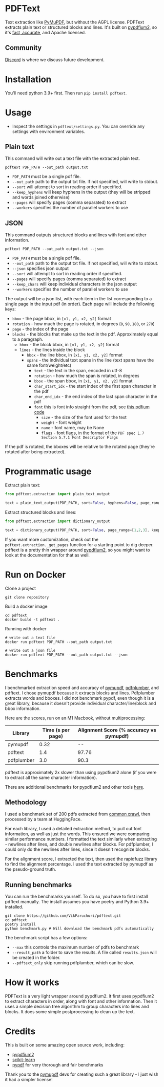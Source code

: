 # PDFText

Text extraction like [PyMuPDF](https://github.com/pymupdf/PyMuPDF), but without the AGPL license.  PDFText extracts plain text or structured blocks and lines.  It's built on [pypdfium2](https://github.com/pypdfium2-team/pypdfium2), so it's [fast, accurate](#benchmarks), and Apache licensed.

## Community

[Discord](https://discord.gg//KuZwXNGnfH) is where we discuss future development.

# Installation

You'll need python 3.9+ first.  Then run `pip install pdftext`.

# Usage

- Inspect the settings in `pdftext/settings.py`.  You can override any settings with environment variables.

## Plain text

This command will write out a text file with the extracted plain text.

```shell
pdftext PDF_PATH --out_path output.txt
```

- `PDF_PATH` must be a single pdf file.
- `--out_path` path to the output txt file.  If not specified, will write to stdout.
- `--sort` will attempt to sort in reading order if specified.
- `--keep_hyphens` will keep hyphens in the output (they will be stripped and words joined otherwise)
- `--pages` will specify pages (comma separated) to extract
- `--workers` specifies the number of parallel workers to use

## JSON

This command outputs structured blocks and lines with font and other information.

```shell
pdftext PDF_PATH --out_path output.txt --json
```

- `PDF_PATH` must be a single pdf file.
- `--out_path` path to the output txt file.  If not specified, will write to stdout.
- `--json` specifies json output
- `--sort` will attempt to sort in reading order if specified.
- `--pages` will specify pages (comma separated) to extract
- `--keep_chars` will keep individual characters in the json output
- `--workers` specifies the number of parallel workers to use

The output will be a json list, with each item in the list corresponding to a single page in the input pdf (in order).  Each page will include the following keys:

- `bbox` - the page bbox, in `[x1, y1, x2, y2]` format
- `rotation` - how much the page is rotated, in degrees (`0`, `90`, `180`, or `270`)
- `page` - the index of the page
- `blocks` - the blocks that make up the text in the pdf.  Approximately equal to a paragraph.
  - `bbox` - the block bbox, in `[x1, y1, x2, y2]` format
  - `lines` - the lines inside the block
    - `bbox` - the line bbox, in `[x1, y1, x2, y2]` format
    - `spans` - the individual text spans in the line (text spans have the same font/weight/etc)
      - `text` - the text in the span, encoded in utf-8
      - `rotation` - how much the span is rotated, in degrees
      - `bbox` - the span bbox, in `[x1, y1, x2, y2]` format
      - `char_start_idx` - the start index of the first span character in the pdf
      - `char_end_idx` - the end index of the last span character in the pdf
      - `font` this is font info straight from the pdf, see [this pdfium code](https://pdfium.googlesource.com/pdfium/+/refs/heads/main/public/fpdf_text.h)
        - `size` - the size of the font used for the text
        - `weight` - font weight
        - `name` - font name, may be None
        - `flags` - font flags, in the format of the `PDF spec 1.7 Section 5.7.1 Font Descriptor Flags`

If the pdf is rotated, the bboxes will be relative to the rotated page (they're rotated after being extracted).

# Programmatic usage

Extract plain text:

```python
from pdftext.extraction import plain_text_output

text = plain_text_output(PDF_PATH, sort=False, hyphens=False, page_range=[1,2,3]) # Optional arguments explained above
```

Extract structured blocks and lines:

```python
from pdftext.extraction import dictionary_output

text = dictionary_output(PDF_PATH, sort=False, page_range=[1,2,3], keep_chars=False) # Optional arguments explained above
```

If you want more customization, check out the `pdftext.extraction._get_pages` function for a starting point to dig deeper.  pdftext is a pretty thin wrapper around [pypdfium2](https://pypdfium2.readthedocs.io/en/stable/), so you might want to look at the documentation for that as well.

# Run on Docker
Clone a project
```
git clone repository

```

Build a docker image
```
cd pdftext
docker build -t pdftext .

```

Running with docker
```
# write out a text file
docker run pdftext PDF_PATH --out_path output.txt

# write out a json file
docker run pdftext PDF_PATH --out_path output.txt --json

```

# Benchmarks

I benchmarked extraction speed and accuracy of [pymupdf](https://pymupdf.readthedocs.io/en/latest/), [pdfplumber](https://github.com/jsvine/pdfplumber), and pdftext.  I chose pymupdf because it extracts blocks and lines.  Pdfplumber extracts words and bboxes.  I did not benchmark pypdf, even though it is a great library, because it doesn't provide individual character/line/block and bbox information.

Here are the scores, run on an M1 Macbook, without multiprocessing:

| Library    | Time (s per page) | Alignment Score (% accuracy vs pymupdf) |
|------------|-------------------|-----------------------------------------|
| pymupdf    | 0.32              | --                                      |
| pdftext    | 1.4               | 97.76                                   |
| pdfplumber | 3.0               | 90.3                                    |

pdftext is approximately 2x slower than using pypdfium2 alone (if you were to extract all the same character information).

There are additional benchmarks for pypdfium2 and other tools [here](https://github.com/py-pdf/benchmarks).

## Methodology

I used a benchmark set of 200 pdfs extracted from [common crawl](https://huggingface.co/datasets/pixparse/pdfa-eng-wds), then processed by a team at HuggingFace.

For each library, I used a detailed extraction method, to pull out font information, as well as just the words.  This ensured we were comparing similar performance numbers.  I formatted the text similarly when extracting - newlines after lines, and double newlines after blocks.  For pdfplumber, I could only do the newlines after lines, since it doesn't recognize blocks.

For the alignment score, I extracted the text, then used the rapidfuzz library to find the alignment percentage.  I used the text extracted by pymupdf as the pseudo-ground truth.

## Running benchmarks

You can run the benchmarks yourself.  To do so, you have to first install pdftext manually.  The install assumes you have poetry and Python 3.9+ installed.

```shell
git clone https://github.com/VikParuchuri/pdftext.git
cd pdftext
poetry install
python benchmark.py # Will download the benchmark pdfs automatically
```

The benchmark script has a few options:

- `--max` this controls the maximum number of pdfs to benchmark
- `--result_path` a folder to save the results.  A file called `results.json` will be created in the folder.
- `--pdftext_only` skip running pdfplumber, which can be slow.

# How it works

PDFText is a very light wrapper around pypdfium2.  It first uses pypdfium2 to extract characters in order, along with font and other information.  Then it uses a simple decision tree algorithm to group characters into lines and blocks.  It does some simple postprocessing to clean up the text.

# Credits

This is built on some amazing open source work, including:

- [pypdfium2](https://github.com/pypdfium2-team/pypdfium2)
- [scikit-learn](https://scikit-learn.org/stable/index.html)
- [pypdf](https://github.com/py-pdf/benchmarks) for very thorough and fair benchmarks

Thank you to the [pymupdf](https://github.com/pymupdf/PyMuPDF) devs for creating such a great library - I just wish it had a simpler license!